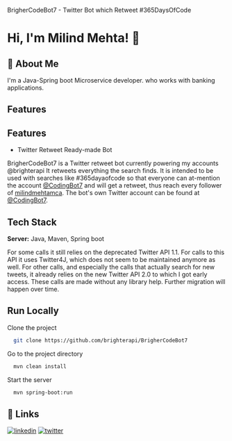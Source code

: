 
BrigherCodeBot7 - Twitter Bot which Retweet #365DaysOfCode 

# Hi, I'm Milind Mehta! 👋


## 🚀 About Me
I'm a Java-Spring boot Microservice developer. who works with banking applications.



## Features


## Features

- Twitter Retweet Ready-made Bot

BrigherCodeBot7 is a Twitter retweet bot currently powering my accounts @brighterapi
It retweets everything the search finds. It is intended to be used with searches like #365dayaofcode so that everyone can at-mention the account [@CodingBot7](https://twitter.com/CodingBot7) and will get a retweet, thus reach every follower of [milindmehtamca](https://twitter.com/milindmehtamca).
The bot's own Twitter account can be found at [@CodingBot7](https://twitter.com/CodingBot7).


## Tech Stack
**Server:** Java, Maven, Spring boot

For some calls it still relies on the deprecated Twitter API 1.1. 
For calls to this API it uses Twitter4J, which does not seem to be maintained anymore as well. 
For other calls, and especially the calls that actually search for new tweets, it already relies on the new Twitter API 2.0 to which I got early access. These calls are made without any library help. Further migration will happen over time.


## Run Locally

Clone the project

```bash
  git clone https://github.com/brighterapi/BrigherCodeBot7
```

Go to the project directory

```bash
  mvn clean install
```

Start the server

```bash
  mvn spring-boot:run
```


## 🔗 Links
[![linkedin](https://img.shields.io/badge/linkedin-0A66C2?style=for-the-badge&logo=linkedin&logoColor=white)](https://www.linkedin.com/in/milindmehtamca/)
[![twitter](https://img.shields.io/badge/twitter-1DA1F2?style=for-the-badge&logo=twitter&logoColor=white)](https://twitter.com/milindmehtamca)

